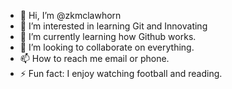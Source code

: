 - 👋 Hi, I’m @zkmclawhorn
- 👀 I’m interested in learning Git and Innovating
- 🌱 I’m currently learning how Github works.
- 💞️ I’m looking to collaborate on everything.
- 📫 How to reach me email or phone.
- ⚡ Fun fact: I enjoy watching football and reading.

<!---
zkmclawhorn/zkmclawhorn is a ✨ special ✨ repository because its `README.md` (this file) appears on your GitHub profile.
You can click the Preview link to take a look at your changes.
--->
